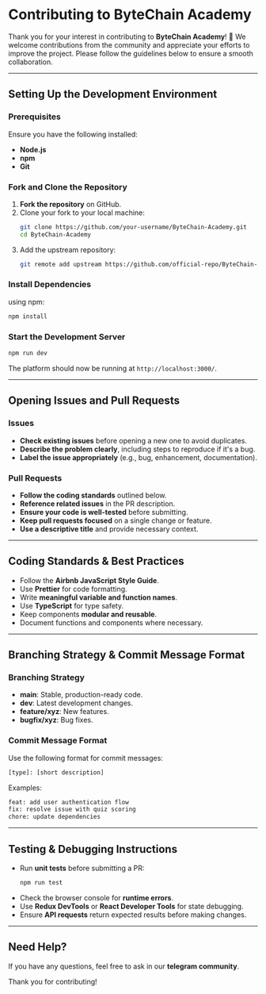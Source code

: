 # Contributing to ByteChain Academy

Thank you for your interest in contributing to **ByteChain Academy**! 🚀 We welcome contributions from the community and appreciate your efforts to improve the project. Please follow the guidelines below to ensure a smooth collaboration.

---

## Setting Up the Development Environment
### Prerequisites
Ensure you have the following installed:
- **Node.js** 
-  **npm**
- **Git**

### Fork and Clone the Repository
1. **Fork the repository** on GitHub.
2. Clone your fork to your local machine:
   ```sh
   git clone https://github.com/your-username/ByteChain-Academy.git
   cd ByteChain-Academy
   ```
3. Add the upstream repository:
   ```sh
   git remote add upstream https://github.com/official-repo/ByteChain-Academy.git
   ```

### Install Dependencies
 using npm:
```sh
npm install
```

### Start the Development Server
```sh
npm run dev
```
The platform should now be running at `http://localhost:3000/`.

---

## Opening Issues and Pull Requests
### Issues
- **Check existing issues** before opening a new one to avoid duplicates.
- **Describe the problem clearly**, including steps to reproduce if it's a bug.
- **Label the issue appropriately** (e.g., bug, enhancement, documentation).

### Pull Requests
- **Follow the coding standards** outlined below.
- **Reference related issues** in the PR description.
- **Ensure your code is well-tested** before submitting.
- **Keep pull requests focused** on a single change or feature.
- **Use a descriptive title** and provide necessary context.

---

## Coding Standards & Best Practices
- Follow the **Airbnb JavaScript Style Guide**.
- Use **Prettier** for code formatting.
- Write **meaningful variable and function names**.
- Use **TypeScript** for type safety.
- Keep components **modular and reusable**.
- Document functions and components where necessary.

---

## Branching Strategy & Commit Message Format
### Branching Strategy
- **main**: Stable, production-ready code.
- **dev**: Latest development changes.
- **feature/xyz**: New features.
- **bugfix/xyz**: Bug fixes.

### Commit Message Format
Use the following format for commit messages:
```sh
[type]: [short description]
```
Examples:
```sh
feat: add user authentication flow
fix: resolve issue with quiz scoring
chore: update dependencies
```

---

## Testing & Debugging Instructions
- Run **unit tests** before submitting a PR:
  ```sh
  npm run test
  ```
- Check the browser console for **runtime errors**.
- Use **Redux DevTools** or **React Developer Tools** for state debugging.
- Ensure **API requests** return expected results before making changes.

---

## Need Help?
If you have any questions, feel free to ask in our **telegram community**.

Thank you for contributing! 
